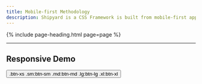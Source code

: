 ```yaml
---
title: Mobile-first Methodology
description: Shipyard is a CSS Framework is built from mobile-first approach to front-end development. This means that by default, a class applies to all screen sizes unless otherwise specifed. In order to make something truly responsive, you need to first think about how you want it to look on all screen sizes, and then using the modifiers `(sm..xl)` to define how the style will change as the screen size grows.
---
```


{% include page-heading.html page=page %}

---

## Responsive Demo

<div class="box-secondary p-8 sm:p-16 md:p-16 lg:p-24 align-center">
  <button class="btn btn-xs sm:btn-sm md:btn-md lg:btn-lg xl:btn-xl">
    <span class="inline sm:hidden">.btn-xs</span>
    <span class="hidden sm:inline md:hidden">.sm:btn-sm</span>
    <span class="hidden md:inline lg:hidden">.md:btn-md</span>
    <span class="hidden lg:inline xl:hidden">.lg:btn-lg</span>
    <span class="hidden xl:inline">.xl:btn-xl</span>
  </button>
</div>
